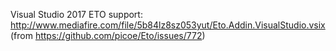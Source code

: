 Visual Studio 2017 ETO support: http://www.mediafire.com/file/5b84lz8sz053yut/Eto.Addin.VisualStudio.vsix (from https://github.com/picoe/Eto/issues/772)